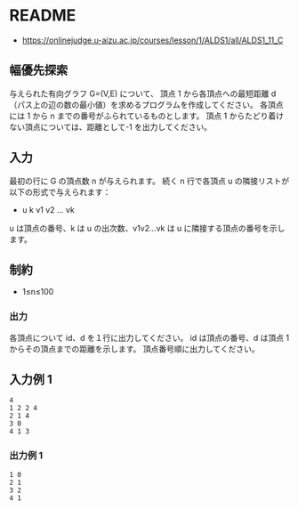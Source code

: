 # README
- <https://onlinejudge.u-aizu.ac.jp/courses/lesson/1/ALDS1/all/ALDS1_11_C>
## 幅優先探索
与えられた有向グラフ G=(V,E) について、
頂点 1 から各頂点への最短距離 d（パス上の辺の数の最小値）を求めるプログラムを作成してください。
各頂点には 1 から n までの番号がふられているものとします。
頂点 1 からたどり着けない頂点については、距離として-1 を出力してください。
## 入力
最初の行に G の頂点数 n が与えられます。
続く n 行で各頂点 u の隣接リストが以下の形式で与えられます：

- u k v1 v2 ... vk

u は頂点の番号、k は u の出次数、v1v2...vk は u に隣接する頂点の番号を示します。
## 制約
- 1≤n≤100
### 出力
各頂点について id、d を１行に出力してください。
id は頂点の番号、d は頂点 1 からその頂点までの距離を示します。
頂点番号順に出力してください。
## 入力例 1
```
4
1 2 2 4
2 1 4
3 0
4 1 3
```
### 出力例 1
```
1 0
2 1
3 2
4 1
```
